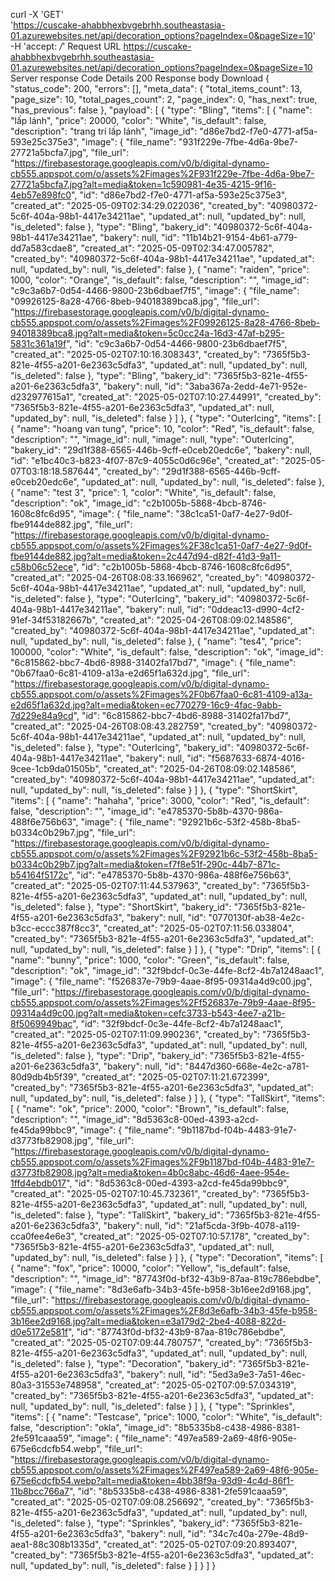 curl -X 'GET' \
  'https://cuscake-ahabbhexbvgebrhh.southeastasia-01.azurewebsites.net/api/decoration_options?pageIndex=0&pageSize=10' \
  -H 'accept: */*'
Request URL
https://cuscake-ahabbhexbvgebrhh.southeastasia-01.azurewebsites.net/api/decoration_options?pageIndex=0&pageSize=10
Server response
Code	Details
200	
Response body
Download
{
  "status_code": 200,
  "errors": [],
  "meta_data": {
    "total_items_count": 13,
    "page_size": 10,
    "total_pages_count": 2,
    "page_index": 0,
    "has_next": true,
    "has_previous": false
  },
  "payload": [
    {
      "type": "Bling",
      "items": [
        {
          "name": "lấp lánh",
          "price": 20000,
          "color": "White",
          "is_default": false,
          "description": "trang trí lấp lánh",
          "image_id": "d86e7bd2-f7e0-4771-af5a-593e25c375e3",
          "image": {
            "file_name": "931f229e-7fbe-4d6a-9be7-27721a5bcfa7.jpg",
            "file_url": "https://firebasestorage.googleapis.com/v0/b/digital-dynamo-cb555.appspot.com/o/assets%2Fimages%2F931f229e-7fbe-4d6a-9be7-27721a5bcfa7.jpg?alt=media&token=1c590981-4e35-4215-9f16-4eb57e898fc0",
            "id": "d86e7bd2-f7e0-4771-af5a-593e25c375e3",
            "created_at": "2025-05-09T02:34:29.022036",
            "created_by": "40980372-5c6f-404a-98b1-4417e34211ae",
            "updated_at": null,
            "updated_by": null,
            "is_deleted": false
          },
          "type": "Bling",
          "bakery_id": "40980372-5c6f-404a-98b1-4417e34211ae",
          "bakery": null,
          "id": "11b14b21-9154-4b61-a779-dd7a583cdae8",
          "created_at": "2025-05-09T02:34:47.005782",
          "created_by": "40980372-5c6f-404a-98b1-4417e34211ae",
          "updated_at": null,
          "updated_by": null,
          "is_deleted": false
        },
        {
          "name": "raiden",
          "price": 1000,
          "color": "Orange",
          "is_default": false,
          "description": "",
          "image_id": "c9c3a6b7-0d54-4466-9800-23b6dbaef7f5",
          "image": {
            "file_name": "09926125-8a28-4766-8beb-94018389bca8.jpg",
            "file_url": "https://firebasestorage.googleapis.com/v0/b/digital-dynamo-cb555.appspot.com/o/assets%2Fimages%2F09926125-8a28-4766-8beb-94018389bca8.jpg?alt=media&token=5c0cc24a-16d3-47af-b295-5831c361a19f",
            "id": "c9c3a6b7-0d54-4466-9800-23b6dbaef7f5",
            "created_at": "2025-05-02T07:10:16.308343",
            "created_by": "7365f5b3-821e-4f55-a201-6e2363c5dfa3",
            "updated_at": null,
            "updated_by": null,
            "is_deleted": false
          },
          "type": "Bling",
          "bakery_id": "7365f5b3-821e-4f55-a201-6e2363c5dfa3",
          "bakery": null,
          "id": "3aba367a-2edd-4e71-952e-d232977615a1",
          "created_at": "2025-05-02T07:10:27.44991",
          "created_by": "7365f5b3-821e-4f55-a201-6e2363c5dfa3",
          "updated_at": null,
          "updated_by": null,
          "is_deleted": false
        }
      ]
    },
    {
      "type": "OuterIcing",
      "items": [
        {
          "name": "hoang van tung",
          "price": 10,
          "color": "Red",
          "is_default": false,
          "description": "",
          "image_id": null,
          "image": null,
          "type": "OuterIcing",
          "bakery_id": "29d1f388-6565-446b-9cff-e0ceb20edc6e",
          "bakery": null,
          "id": "e1bc40c3-b823-4f07-87c9-4055c0d6c96e",
          "created_at": "2025-05-07T03:18:18.587644",
          "created_by": "29d1f388-6565-446b-9cff-e0ceb20edc6e",
          "updated_at": null,
          "updated_by": null,
          "is_deleted": false
        },
        {
          "name": "test 3",
          "price": 1,
          "color": "White",
          "is_default": false,
          "description": "ok",
          "image_id": "c2b1005b-5868-4bcb-8746-1608c8fc6d95",
          "image": {
            "file_name": "38c1ca51-0af7-4e27-9d0f-fbe9144de882.jpg",
            "file_url": "https://firebasestorage.googleapis.com/v0/b/digital-dynamo-cb555.appspot.com/o/assets%2Fimages%2F38c1ca51-0af7-4e27-9d0f-fbe9144de882.jpg?alt=media&token=2c447d94-d82f-41d3-9a11-c58b06c52ece",
            "id": "c2b1005b-5868-4bcb-8746-1608c8fc6d95",
            "created_at": "2025-04-26T08:08:33.166962",
            "created_by": "40980372-5c6f-404a-98b1-4417e34211ae",
            "updated_at": null,
            "updated_by": null,
            "is_deleted": false
          },
          "type": "OuterIcing",
          "bakery_id": "40980372-5c6f-404a-98b1-4417e34211ae",
          "bakery": null,
          "id": "0ddeac13-d990-4cf2-91ef-34f53182667b",
          "created_at": "2025-04-26T08:09:02.148586",
          "created_by": "40980372-5c6f-404a-98b1-4417e34211ae",
          "updated_at": null,
          "updated_by": null,
          "is_deleted": false
        },
        {
          "name": "tes4",
          "price": 100000,
          "color": "White",
          "is_default": false,
          "description": "ok",
          "image_id": "6c815862-bbc7-4bd6-8988-31402fa17bd7",
          "image": {
            "file_name": "0b67faa0-6c81-4109-a13a-e2d65f1a632d.jpg",
            "file_url": "https://firebasestorage.googleapis.com/v0/b/digital-dynamo-cb555.appspot.com/o/assets%2Fimages%2F0b67faa0-6c81-4109-a13a-e2d65f1a632d.jpg?alt=media&token=ec770279-16c9-4fac-9abb-7d229e84a9cd",
            "id": "6c815862-bbc7-4bd6-8988-31402fa17bd7",
            "created_at": "2025-04-26T08:08:43.282759",
            "created_by": "40980372-5c6f-404a-98b1-4417e34211ae",
            "updated_at": null,
            "updated_by": null,
            "is_deleted": false
          },
          "type": "OuterIcing",
          "bakery_id": "40980372-5c6f-404a-98b1-4417e34211ae",
          "bakery": null,
          "id": "f5687633-6874-4016-9cee-1cb9da01505b",
          "created_at": "2025-04-26T08:09:02.148586",
          "created_by": "40980372-5c6f-404a-98b1-4417e34211ae",
          "updated_at": null,
          "updated_by": null,
          "is_deleted": false
        }
      ]
    },
    {
      "type": "ShortSkirt",
      "items": [
        {
          "name": "hahaha",
          "price": 3000,
          "color": "Red",
          "is_default": false,
          "description": "",
          "image_id": "e4785370-5b8b-4370-986a-488f6e756b63",
          "image": {
            "file_name": "92921b6c-53f2-458b-8ba5-b0334c0b29b7.jpg",
            "file_url": "https://firebasestorage.googleapis.com/v0/b/digital-dynamo-cb555.appspot.com/o/assets%2Fimages%2F92921b6c-53f2-458b-8ba5-b0334c0b29b7.jpg?alt=media&token=f7f8e51f-290c-44b7-871c-b54164f5172c",
            "id": "e4785370-5b8b-4370-986a-488f6e756b63",
            "created_at": "2025-05-02T07:11:44.537963",
            "created_by": "7365f5b3-821e-4f55-a201-6e2363c5dfa3",
            "updated_at": null,
            "updated_by": null,
            "is_deleted": false
          },
          "type": "ShortSkirt",
          "bakery_id": "7365f5b3-821e-4f55-a201-6e2363c5dfa3",
          "bakery": null,
          "id": "0770130f-ab38-4e2c-b3cc-eccc387f8cc3",
          "created_at": "2025-05-02T07:11:56.033804",
          "created_by": "7365f5b3-821e-4f55-a201-6e2363c5dfa3",
          "updated_at": null,
          "updated_by": null,
          "is_deleted": false
        }
      ]
    },
    {
      "type": "Drip",
      "items": [
        {
          "name": "bunny",
          "price": 1000,
          "color": "Green",
          "is_default": false,
          "description": "ok",
          "image_id": "32f9bdcf-0c3e-44fe-8cf2-4b7a1248aac1",
          "image": {
            "file_name": "f526837e-79b9-4aae-8f95-09314a4d9c00.jpg",
            "file_url": "https://firebasestorage.googleapis.com/v0/b/digital-dynamo-cb555.appspot.com/o/assets%2Fimages%2Ff526837e-79b9-4aae-8f95-09314a4d9c00.jpg?alt=media&token=cefc3733-b543-4ee7-a21b-8f5069949bac",
            "id": "32f9bdcf-0c3e-44fe-8cf2-4b7a1248aac1",
            "created_at": "2025-05-02T07:11:09.990236",
            "created_by": "7365f5b3-821e-4f55-a201-6e2363c5dfa3",
            "updated_at": null,
            "updated_by": null,
            "is_deleted": false
          },
          "type": "Drip",
          "bakery_id": "7365f5b3-821e-4f55-a201-6e2363c5dfa3",
          "bakery": null,
          "id": "8447d360-668e-4e2c-a781-80d9db4b5f39",
          "created_at": "2025-05-02T07:11:21.672399",
          "created_by": "7365f5b3-821e-4f55-a201-6e2363c5dfa3",
          "updated_at": null,
          "updated_by": null,
          "is_deleted": false
        }
      ]
    },
    {
      "type": "TallSkirt",
      "items": [
        {
          "name": "ok",
          "price": 2000,
          "color": "Brown",
          "is_default": false,
          "description": "",
          "image_id": "8d5363c8-00ed-4393-a2cd-fe45da99bbc9",
          "image": {
            "file_name": "9b1187bd-f04b-4483-91e7-d3773fb82908.jpg",
            "file_url": "https://firebasestorage.googleapis.com/v0/b/digital-dynamo-cb555.appspot.com/o/assets%2Fimages%2F9b1187bd-f04b-4483-91e7-d3773fb82908.jpg?alt=media&token=4b0c8abc-46d6-4aee-954e-1ffd4ebdb017",
            "id": "8d5363c8-00ed-4393-a2cd-fe45da99bbc9",
            "created_at": "2025-05-02T07:10:45.732361",
            "created_by": "7365f5b3-821e-4f55-a201-6e2363c5dfa3",
            "updated_at": null,
            "updated_by": null,
            "is_deleted": false
          },
          "type": "TallSkirt",
          "bakery_id": "7365f5b3-821e-4f55-a201-6e2363c5dfa3",
          "bakery": null,
          "id": "21af5cda-3f9b-4078-a119-cca0fee4e6e3",
          "created_at": "2025-05-02T07:10:57.178",
          "created_by": "7365f5b3-821e-4f55-a201-6e2363c5dfa3",
          "updated_at": null,
          "updated_by": null,
          "is_deleted": false
        }
      ]
    },
    {
      "type": "Decoration",
      "items": [
        {
          "name": "fox",
          "price": 10000,
          "color": "Yellow",
          "is_default": false,
          "description": "",
          "image_id": "87743f0d-bf32-43b9-87aa-819c786ebdbe",
          "image": {
            "file_name": "8d3e6afb-34b3-45fe-b958-3b16ee2d9168.jpg",
            "file_url": "https://firebasestorage.googleapis.com/v0/b/digital-dynamo-cb555.appspot.com/o/assets%2Fimages%2F8d3e6afb-34b3-45fe-b958-3b16ee2d9168.jpg?alt=media&token=e3a179d2-2be4-4088-822d-d0e5172e581f",
            "id": "87743f0d-bf32-43b9-87aa-819c786ebdbe",
            "created_at": "2025-05-02T07:09:44.780757",
            "created_by": "7365f5b3-821e-4f55-a201-6e2363c5dfa3",
            "updated_at": null,
            "updated_by": null,
            "is_deleted": false
          },
          "type": "Decoration",
          "bakery_id": "7365f5b3-821e-4f55-a201-6e2363c5dfa3",
          "bakery": null,
          "id": "5ed3a9e3-7a51-46ec-80a3-31553e748958",
          "created_at": "2025-05-02T07:09:57.034319",
          "created_by": "7365f5b3-821e-4f55-a201-6e2363c5dfa3",
          "updated_at": null,
          "updated_by": null,
          "is_deleted": false
        }
      ]
    },
    {
      "type": "Sprinkles",
      "items": [
        {
          "name": "Testcase",
          "price": 1000,
          "color": "White",
          "is_default": false,
          "description": "okla",
          "image_id": "8b5335b8-c438-4986-8381-2fe591caaa59",
          "image": {
            "file_name": "497ea589-2a69-48f6-905e-675e6cdcfb54.webp",
            "file_url": "https://firebasestorage.googleapis.com/v0/b/digital-dynamo-cb555.appspot.com/o/assets%2Fimages%2F497ea589-2a69-48f6-905e-675e6cdcfb54.webp?alt=media&token=4bb38f9a-93d9-4c4d-86f1-11b8bcc766a7",
            "id": "8b5335b8-c438-4986-8381-2fe591caaa59",
            "created_at": "2025-05-02T07:09:08.256692",
            "created_by": "7365f5b3-821e-4f55-a201-6e2363c5dfa3",
            "updated_at": null,
            "updated_by": null,
            "is_deleted": false
          },
          "type": "Sprinkles",
          "bakery_id": "7365f5b3-821e-4f55-a201-6e2363c5dfa3",
          "bakery": null,
          "id": "34c7c40a-279e-48d9-aea1-88c308b1335d",
          "created_at": "2025-05-02T07:09:20.893407",
          "created_by": "7365f5b3-821e-4f55-a201-6e2363c5dfa3",
          "updated_at": null,
          "updated_by": null,
          "is_deleted": false
        }
      ]
    }
  ]
}
